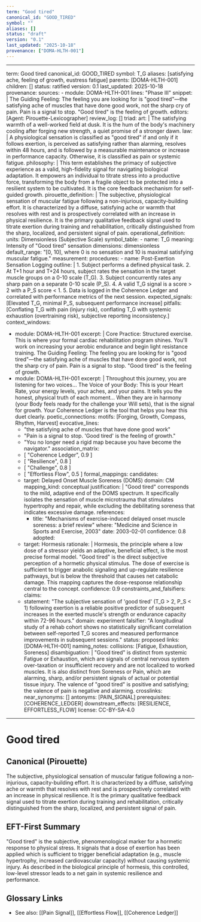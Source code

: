 ```yaml
---
term: "Good tired"
canonical_id: "GOOD_TIRED"
symbol: ""
aliases: []
status: "draft"
version: "0.1"
last_updated: "2025-10-18"
provenance: ["DOMA-HLTH-001"]
---
```


---
term: Good tired
canonical_id: GOOD_TIRED
symbol: T_G
aliases: [satisfying ache, feeling of growth, eustress fatigue]
parents: [DOMA-HLTH-001]
children: []
status: ratified
version: 0.1
last_updated: 2025-10-18
provenance:
  sources:
    - module: DOMA-HLTH-001
      lines: "Phase III"
      snippet: |
        The Guiding Feeling: The feeling you are looking for is "good tired"—the satisfying ache of muscles that have done good work, not the sharp cry of pain. Pain is a signal to stop. "Good tired" is the feeling of growth.
  editors: [Agent: Pirouette-Lexicographer]
  review_log: []
triad:
  art: |
    The satisfying warmth of a well-worked field at dusk. It is the hum of the body's machinery cooling after forging new strength, a quiet promise of a stronger dawn.
  law: |
    A physiological sensation is classified as "good tired" if and only if it follows exertion, is perceived as satisfying rather than alarming, resolves within 48 hours, and is followed by a measurable maintenance or increase in performance capacity. Otherwise, it is classified as pain or systemic fatigue.
  philosophy: |
    This term establishes the primacy of subjective experience as a valid, high-fidelity signal for navigating biological adaptation. It empowers an individual to titrate stress into a productive force, transforming the body from a fragile object to be protected into a resilient system to be cultivated. It is the core feedback mechanism for self-guided growth.
pirouette_definition: |
  The subjective, physiological sensation of muscular fatigue following a non-injurious, capacity-building effort. It is characterized by a diffuse, satisfying ache or warmth that resolves with rest and is prospectively correlated with an increase in physical resilience. It is the primary qualitative feedback signal used to titrate exertion during training and rehabilitation, critically distinguished from the sharp, localized, and persistent signal of pain.
operational_definition:
  units: Dimensionless (Subjective Scale)
  symbol_table:
    - name: T_G
      meaning: Intensity of "Good tired" sensation
      dimensions: dimensionless
      default_range: "[0, 10], where 0 is no sensation and 10 is maximal satisfying muscular fatigue."
  measurement:
    procedures:
      - name: Post-Exertion Sensation Logging
        outline: |
          1. Subject performs a defined physical task.
          2. At T+1 hour and T+24 hours, subject rates the sensation in the target muscle groups on a 0-10 scale (T_G).
          3. Subject concurrently rates any sharp pain on a separate 0-10 scale (P_S).
          4. A valid T_G signal is a score > 2 with a P_S score < 1.
          5. Data is logged in the Coherence Ledger and correlated with performance metrics of the next session.
        expected_signals: [Elevated T_G, minimal P_S, subsequent performance increase]
        pitfalls: [Conflating T_G with pain (injury risk), conflating T_G with systemic exhaustion (overtraining risk), subjective reporting inconsistency.]
context_windows:
  - module: DOMA-HLTH-001
    excerpt: |
      Core Practice: Structured exercise. This is where your formal cardiac rehabilitation program shines. You'll work on increasing your aerobic endurance and begin light resistance training. The Guiding Feeling: The feeling you are looking for is "good tired"—the satisfying ache of muscles that have done good work, not the sharp cry of pain. Pain is a signal to stop. "Good tired" is the feeling of growth.
  - module: DOMA-HLTH-001
    excerpt: |
      Throughout this journey, you are listening for two voices... The Voice of your Body: This is your Heart Rate, your energy levels, your aches, and your pains. It tells you the honest, physical truth of each moment... When they are in harmony (your Body feels ready for the challenge your Will sets), that is the signal for growth. Your Coherence Ledger is the tool that helps you hear this duet clearly.
poetic_connections:
  motifs: [Forging, Growth, Compass, Rhythm, Harvest]
  evocative_lines:
    - "the satisfying ache of muscles that have done good work"
    - "Pain is a signal to stop. 'Good tired' is the feeling of growth."
    - "You no longer need a rigid map because you have become the navigator."
  association_matrix:
    - [ "Coherence Ledger", 0.9 ]
    - [ "Resilience", 0.8 ]
    - [ "Challenge", 0.8 ]
    - [ "Effortless Flow", 0.5 ]
formal_mappings:
  candidates:
    - target: Delayed Onset Muscle Soreness (DOMS)
      domain: CM
      mapping_kind: conceptual
      justification: |
        "Good tired" corresponds to the mild, adaptive end of the DOMS spectrum. It specifically isolates the sensation of muscle microtrauma that stimulates hypertrophy and repair, while excluding the debilitating soreness that indicates excessive damage.
      references:
        - title: "Mechanisms of exercise-induced delayed onset muscle soreness: a brief review"
          where: "Medicine and Science in Sports and Exercise, 2003"
          date: 2003-02-01
      confidence: 0.8
  adopted:
    - target: Hormesis
      rationale: |
        Hormesis, the principle where a low dose of a stressor yields an adaptive, beneficial effect, is the most precise formal model. "Good tired" is the direct subjective perception of a hormetic physical stimulus. The dose of exercise is sufficient to trigger anabolic signaling and up-regulate resilience pathways, but is below the threshold that causes net catabolic damage. This mapping captures the dose-response relationship central to the concept.
      confidence: 0.9
constraints_and_falsifiers:
  claims:
    - statement: "The subjective sensation of 'good tired' (T_G > 2, P_S < 1) following exertion is a reliable positive predictor of subsequent increases in the exerted muscle's strength or endurance capacity within 72-96 hours."
      domain: experiment
      falsifier: "A longitudinal study of a rehab cohort shows no statistically significant correlation between self-reported T_G scores and measured performance improvements in subsequent sessions."
      status: proposed
      links: [DOMA-HLTH-001]
naming_notes:
  collisions: [Fatigue, Exhaustion, Soreness]
  disambiguation: |
    "Good tired" is distinct from systemic Fatigue or Exhaustion, which are signals of central nervous system over-taxation or insufficient recovery and are not localized to worked muscles. It is also distinct from Soreness or Pain, which are alarming, sharp, and/or persistent signals of actual or potential tissue injury. The valence of "good tired" is positive and satisfying; the valence of pain is negative and alarming.
crosslinks:
  near_synonyms: []
  antonyms: [PAIN_SIGNAL]
  prerequisites: [COHERENCE_LEDGER]
  downstream_effects: [RESILIENCE, EFFORTLESS_FLOW]
license: CC-BY-SA-4.0
---

# Good tired

## Canonical (Pirouette)
The subjective, physiological sensation of muscular fatigue following a non-injurious, capacity-building effort. It is characterized by a diffuse, satisfying ache or warmth that resolves with rest and is prospectively correlated with an increase in physical resilience. It is the primary qualitative feedback signal used to titrate exertion during training and rehabilitation, critically distinguished from the sharp, localized, and persistent signal of pain.

## EFT-First Summary
"Good tired" is the subjective, phenomenological marker for a hormetic response to physical stress. It signals that a dose of exertion has been applied which is sufficient to trigger beneficial adaptation (e.g., muscle hypertrophy, increased cardiovascular capacity) without causing systemic injury. As described in the biological principle of hormesis, this controlled, low-level stressor leads to a net gain in systemic resilience and performance.

## Glossary Links
- See also: [[Pain Signal]], [[Effortless Flow]], [[Coherence Ledger]]